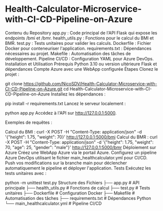 # Health-Calculator-Microservice-with-CI-CD-Pipeline-on-Azure

Contenu du Repository
app.py : Code principal de l'API Flask qui expose les endpoints /bmi et /bmr.
health_utils.py : Fonctions pour le calcul du BMI et BMR.
test.py : Tests unitaires pour valider les calculs.
Dockerfile : Fichier Docker pour conteneuriser l'application.
requirements.txt : Dépendances nécessaires au projet.
Makefile : Automatisation des tâches de développement.
Pipeline CI/CD : Configuration YAML pour Azure DevOps.
Installation et Utilisation
Prérequis
Python 3.10 ou version ultérieure
Flask et dépendances
Compte Azure avec une WebApp configurée
Étapes
Clonez le projet :

git clone https://github.com/NicoSDV/Health-Calculator-Microservice-with-CI-CD-Pipeline-on-Azure.git
cd Health-Calculator-Microservice-with-CI-CD-Pipeline-on-Azure
Installez les dépendances :

pip install -r requirements.txt
Lancez le serveur localement :

python app.py
Accédez à l'API sur http://127.0.0.1:5000.

Exemples de requêtes :

Calcul du BMI :
curl -X POST -H "Content-Type: application/json" -d '{"height": 1.75, "weight": 70}' http://127.0.0.1:5000/bmi
Calcul du BMR :
curl -X POST -H "Content-Type: application/json" -d '{"height": 1.75, "weight": 70, "age": 25, "gender": "male"}' http://127.0.0.1:5000/bmr
Déploiement sur Azure
Créez une WebApp Azure via le portail Azure.
Configurez un pipeline Azure DevOps utilisant le fichier main_healthcalculator.yml pour CI/CD.
Push vos modifications sur la branche main pour déclencher automatiquement le pipeline et déployer l'application.
Tests
Exécutez les tests unitaires avec :

python -m unittest test.py
Structure des Fichiers
├── app.py              # API principale
├── health_utils.py     # Fonctions de calcul
├── test.py             # Tests unitaires
├── Dockerfile          # Configuration Docker
├── Makefile            # Automatisation des tâches
├── requirements.txt    # Dépendances Python
└── main_healthcalculator.yml # Pipeline CI/CD

